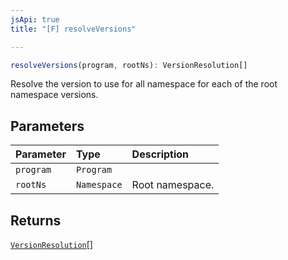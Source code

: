 ```yaml
---
jsApi: true
title: "[F] resolveVersions"

---
```

```ts
resolveVersions(program, rootNs): VersionResolution[]
```

Resolve the version to use for all namespace for each of the root namespace versions.

## Parameters

| Parameter | Type | Description |
| :------ | :------ | :------ |
| `program` | `Program` |  |
| `rootNs` | `Namespace` | Root namespace. |

## Returns

[`VersionResolution`](../interfaces/VersionResolution.md)[]
